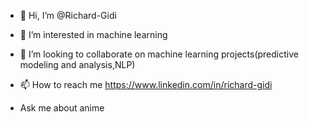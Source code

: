 - 👋 Hi, I’m @Richard-Gidi
- 👀 I’m interested in machine learning

- 💞️ I’m looking to collaborate on machine learning projects(predictive modeling and analysis,NLP)
- 📫 How to reach me https://www.linkedin.com/in/richard-gidi
- Ask me about anime

<!---
Richard-Gidi/Richard-Gidi is a ✨ special ✨ repository because its `README.md` (this file) appears on your GitHub profile.
You can click the Preview link to take a look at your changes.
--->
